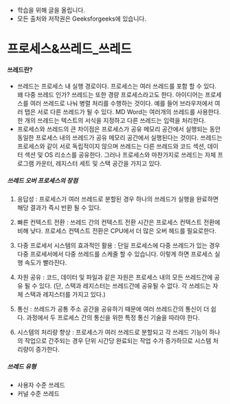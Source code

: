 - 학습을 위해 글을 올립니다.
- 모든 출처와 저작권은 Geeksforgeeks에 있습니다.

[^출처]: https://www.geeksforgeeks.org/



# 프로세스&쓰레드_쓰레드

#### 쓰레드란?

- 쓰레드는 프로세스 내 실행 경로이다. 프로세스는 여러 쓰레드를 포함 할 수 있다. 왜 다중 쓰레드 인가? 쓰레드는 또한 경량 프로세스라고도 한다. 아이디어는 프로세스를 여러 쓰레드로 나눠 병렬 처리를 수행하는 것이다. 예를 들어 브라우저에서 여러 탭은 서로 다른 쓰레드가 될 수 있다. MD Word는 여러개의 쓰레드를 사용한다. 한 개의 쓰레드는 텍스트의 서식을 지정하고 다른 쓰레드는 입력을 처리한다.
- 프로세스와 쓰레드의 큰 차이점은 프로세스가 공유 메모리 공간에서 실행되는 동안 동일한 프로세스 내의 쓰레드가 공유 메모리 공간에서 실행된다는 것이다. 쓰레드는 프로세스와 같이 서로 독립적이지 않으며 쓰레드는 다른 쓰레드와 코드 섹션, 데이터 섹션 및 OS 리소스를 공유한다. 그러나 프로세스와 마찬가지로 쓰레드는 자체 프로그램 카운터, 레지스터 세트 및 스택 공간을 가지고 있다.

##### 쓰레드 오버 프로세스의 장점

1. 응답성 : 프로세스가 여러 쓰레드로 분할된 경우 하나의 쓰레드가 실행을 완료하면 해당 결과가 즉시 반환 될 수 있다.
2. 빠른 컨텍스트 전환 : 쓰레드 간의 컨텍스트 전환 시간은 프로세스 컨텍스트 전환에 비해 낮다. 프로세스 컨텍스트 전환은 CPU에서 더 많은 오버 헤드를 필요로한다.
3. 다중 프로세서 시스템의 효과적인 활용 : 단일 프로세스에 다중 쓰레드가 있는 경우 다중 프로세서에서 다중 쓰레드를 스케줄 할 수 있습니다. 이렇게 하면 프로세스 실행 속도가 빨라진다.

4. 자원 공유 : 코드, 데이터 및 파일과 같은 자원은 프로세스 내의 모든 쓰레드간에 공유 될 수 있다. (단, 스택과 레지스터는 쓰레드간에 공유될 수 없다. 각 쓰레드는 자체 스택과 레지스터를 가지고 있다.)
5. 통신 : 쓰레드가 공통 주소 공간을 공유하기 때문에 여러 쓰레드간의 통신이 더 쉽다. 과정에서 두 프로세스 간의 통신을 위한 특정 통신 기술을 따라야 한다.
6. 시스템의 처리량 향상 : 프로세스가 여러 쓰레드로 분할되고 각 쓰레드 기능이 하나의 작업으로 간주되는 경우 단위 시간당 완료되는 작업 수가 증가하므로 시스템 처리량이 증가한다.

##### 쓰레드 유형

- 사용자 수준 쓰레드
- 커널 수준 쓰레드